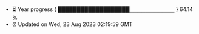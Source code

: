- ⏳ Year progress { ███████████████████▁▁▁▁▁▁▁▁▁▁▁ } 64.14 %
- ⏰ Updated on Wed, 23 Aug 2023 02:19:59 GMT

